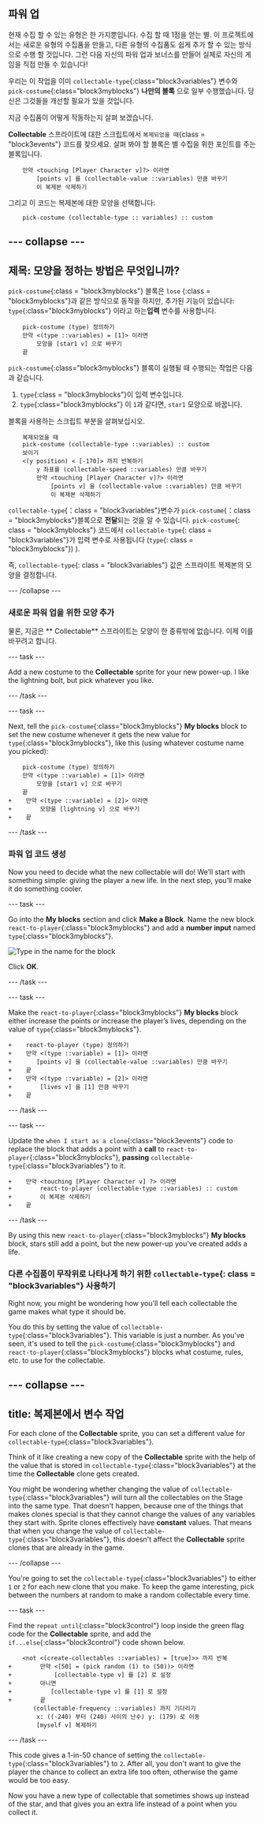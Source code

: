 ## 파워 업

현재 수집 할 수 있는 유형은 한 가지뿐입니다. 수집 할 때 1점을 얻는 별. 이 프로젝트에서는 새로운 유형의 수집품을 만들고, 다른 유형의 수집품도 쉽게 추가 할 수 있는 방식으로 수행 할 것입니다. 그런 다음 자신의 파워 업과 보너스를 만들어 실제로 자신의 게임을 직접 만들 수 있습니다!

우리는 이 작업을 이미 `collectable-type`{:class="block3variables"} 변수와 `pick-costume`{:class="block3myblocks"} **나만의 블록** 으로 일부 수행했습니다. 당신은 그것들을 개선할 필요가 있을 것입니다.

지금 수집품이 어떻게 작동하는지 살펴 보겠습니다.

**Collectable** 스프라이트에 대한 스크립트에서 `복제되었을 때`{class = "block3events"} 코드를 찾으세요. 살펴 봐야 할 블록은 별 수집을 위한 포인트를 주는 블록입니다.

```blocks3
    만약 <touching [Player Character v]?> 이라면
        [points v] 를 (collectable-value ::variables) 만큼 바꾸기
        이 복제본 삭제하기
```

그리고 이 코드는 복제본에 대한 모양을 선택합니다:

```blocks3
    pick-costume (collectable-type :: variables) :: custom
```

## \--- collapse \---

## 제목: 모양을 정하는 방법은 무엇입니까?

`pick-costume`{:class = "block3myblocks"} 블록은 `lose` {:class = "block3myblocks"}과 같은 방식으로 동작을 하지만, 추가된 기능이 있습니다: `type`{:class="block3myblocks"} 이라고 하는**입력** 변수를 사용합니다.

```blocks3
    pick-costume (type) 정의하기
    만약 <(type ::variables) = [1]> 이라면
        모양을 [star1 v] 으로 바꾸기
    끝
```

`pick-costume`{:class="block3myblocks"} 블록이 실행될 때 수행되는 작업은 다음과 같습니다.

1. `type`{:class = "block3myblocks"}이 입력 변수입니다.
2. `type`{:class="block3myblocks"} 이 `1`과 같다면, `star1` 모양으로 바꿉니다.

블록을 사용하는 스크립트 부분을 살펴보십시오.

```blocks3
    복제되었을 때
    pick-costume (collectable-type ::variables) :: custom
    보이기
    <(y position) < [-170]> 까지 반복하기
        y 좌표를 (collectable-speed ::variables) 만큼 바꾸기
        만약 <touching [Player Character v]?> 이라면
            [points v] 을 (collectable-value ::variables) 만큼 바꾸기
            이 복제본 삭제하기
```

`collectable-type`{：class = "block3variables"}변수가 `pick-costume`{：class = "block3myblocks"}블록으로 **전달**되는 것을 알 수 있습니다. `pick-costume`{: class = "block3myblocks"} 코드에서 `collectable-type`{: class = "block3variables"}가 입력 변수로 사용됩니다 (`type`{: class = "block3myblocks"}) ).

즉, `collectable-type`{: class = "block3variables"} 값은 스프라이트 복제본의 모양을 결정합니다.

\--- /collapse \---

### 새로운 파워 업을 위한 모양 추가

물론, 지금은 ** Collectable** 스프라이트는 모양이 한 종류밖에 없습니다. 이제 이를 바꾸려고 합니다.

\--- task \---

Add a new costume to the **Collectable** sprite for your new power-up. I like the lightning bolt, but pick whatever you like.

\--- /task \---

\--- task \---

Next, tell the `pick-costume`{:class="block3myblocks"} **My blocks** block to set the new costume whenever it gets the new value for `type`{:class="block3myblocks"}, like this \(using whatever costume name you picked\):

```blocks3
    pick-costume (type) 정의하기
    만약 <(type ::variable) = [1]> 이라면
        모양을 [star1 v] 으로 바꾸기
    끝
+    만약 <(type ::variable) = [2]> 이라면
+        모양을 [lightning v] 으로 바꾸기
+    끝
```

\--- /task \---

### 파워 업 코드 생성

Now you need to decide what the new collectable will do! We’ll start with something simple: giving the player a new life. In the next step, you’ll make it do something cooler.

\--- task \---

Go into the **My blocks** section and click **Make a Block**. Name the new block `react-to-player`{:class="block3myblocks"} and add a **number input** named `type`{:class="block3myblocks"}.

![Type in the name for the block](images/powerupMakeName.png)

Click **OK**.

\--- /task \---

\--- task \---

Make the `react-to-player`{:class="block3myblocks"} **My blocks** block either increase the points or increase the player’s lives, depending on the value of `type`{:class="block3myblocks"}.

```blocks3
+    react-to-player (type) 정의하기
+    만약 <(type ::variable) = [1]> 이라면
+       [points v] 을 (collectable-value ::variables) 만큼 바꾸기
+    끝
+    만약 <(type ::variable) = [2]> 이라면
+        [lives v] 을 [1] 만큼 바꾸기
+    끝
```

\--- /task \---

\--- task \---

Update the `when I start as a clone`{:class="block3events"} code to replace the block that adds a point with a **call** to `react-to-player`{:class="block3myblocks"}, **passing** `collectable-type`{:class="block3variables"} to it.

```blocks3
+    만약 <touching [Player Character v] ?> 이라면
+        react-to-player (collectable-type ::variables) :: custom
+        이 복제본 삭제하기
+    끝
```

\--- /task \---

By using this new `react-to-player`{:class="block3myblocks"} **My blocks** block, stars still add a point, but the new power-up you've created adds a life.

### 다른 수집품이 무작위로 나타나게 하기 위한 `collectable-type`{: class = "block3variables"} 사용하기

Right now, you might be wondering how you'll tell each collectable the game makes what type it should be.

You do this by setting the value of `collectable-type`{:class="block3variables"}. This variable is just a number. As you've seen, it's used to tell the `pick-costume`{:class="block3myblocks"} and `react-to-player`{:class="block3myblocks"} blocks what costume, rules, etc. to use for the collectable.

## \--- collapse \---

## title: 복제본에서 변수 작업

For each clone of the **Collectable** sprite, you can set a different value for `collectable-type`{:class="block3variables"}.

Think of it like creating a new copy of the **Collectable** sprite with the help of the value that is stored in `collectable-type`{:class="block3variables"} at the time the **Collectable** clone gets created.

You might be wondering whether changing the value of `collectable-type`{:class="block3variables"} will turn all the collectables on the Stage into the same type. That doesn't happen, because one of the things that makes clones special is that they cannot change the values of any variables they start with. Sprite clones effectively have **constant** values. That means that when you change the value of `collectable-type`{:class="block3variables"}, this doesn't affect the **Collectable** sprite clones that are already in the game.

\--- /collapse \---

You're going to set the `collectable-type`{:class="block3variables"} to either `1` or `2` for each new clone that you make. To keep the game interesting, pick between the numbers at random to make a random collectable every time.

\--- task \---

Find the `repeat until`{:class="block3control"} loop inside the green flag code for the **Collectable** sprite, and add the `if...else`{:class="block3control"} code shown below.

```blocks3
    <not <(create-collectables ::variables) = [true]>> 까지 반복
+        만약 <[50] = (pick random (1) to (50))> 이라면
+            [collectable-type v] 를 [2] 로 설정
+        아니면
+           [collectable-type v] 를 [1] 로 설정
+        끝
       (collectable-frequency ::variables) 까지 기다리기
        x: ((-240) 부터 (240) 사이의 난수) y: (179) 로 이동
        [myself v] 복제하기
```

\--- /task \---

This code gives a 1-in-50 chance of setting the `collectable-type`{:class="block3variables"} to `2`. After all, you don't want to give the player the chance to collect an extra life too often, otherwise the game would be too easy.

Now you have a new type of collectable that sometimes shows up instead of the star, and that gives you an extra life instead of a point when you collect it.